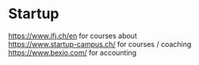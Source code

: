 # Startup

https://www.ifj.ch/en for courses about  
https://www.startup-campus.ch/ for courses / coaching
https://www.bexio.com/ for accounting
